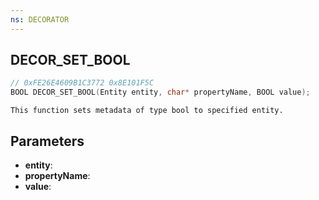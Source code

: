 ```yaml
---
ns: DECORATOR
---
```

## DECOR_SET_BOOL

```c
// 0xFE26E4609B1C3772 0x8E101F5C
BOOL DECOR_SET_BOOL(Entity entity, char* propertyName, BOOL value);
```

```
This function sets metadata of type bool to specified entity.
```

## Parameters
* **entity**:
* **propertyName**:
* **value**:
